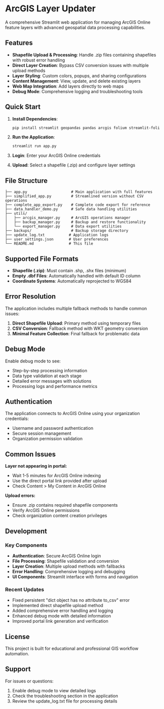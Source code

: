 # ArcGIS Layer Updater

A comprehensive Streamlit web application for managing ArcGIS Online feature layers with advanced geospatial data processing capabilities.

## Features

- **Shapefile Upload & Processing**: Handle .zip files containing shapefiles with robust error handling
- **Direct Layer Creation**: Bypass CSV conversion issues with multiple upload methods
- **Layer Styling**: Custom colors, popups, and sharing configurations
- **Content Management**: View, update, and delete existing layers
- **Web Map Integration**: Add layers directly to web maps
- **Debug Mode**: Comprehensive logging and troubleshooting tools

## Quick Start

1. **Install Dependencies**:
   ```bash
   pip install streamlit geopandas pandas arcgis folium streamlit-folium
   ```

2. **Run the Application**:
   ```bash
   streamlit run app.py
   ```

3. **Login**: Enter your ArcGIS Online credentials

4. **Upload**: Select a shapefile (.zip) and configure layer settings

## File Structure

```
├── app.py                    # Main application with full features
├── simplified_app.py         # Streamlined version without CSV operations
├── complete_app_export.py    # Complete code export for reference
├── data_handler_demo.py      # Safe data handling utilities
├── utils/
│   ├── arcgis_manager.py     # ArcGIS operations manager
│   ├── backup_manager.py     # Backup and restore functionality
│   └── export_manager.py     # Data export utilities
├── backups/                  # Backup storage directory
├── update_log.txt           # Application logs
├── user_settings.json       # User preferences
└── README.md                # This file
```

## Supported File Formats

- **Shapefile (.zip)**: Must contain .shp, .shx files (minimum)
- **Empty .dbf Files**: Automatically handled with default ID column
- **Coordinate Systems**: Automatically reprojected to WGS84

## Error Resolution

The application includes multiple fallback methods to handle common issues:

1. **Direct Shapefile Upload**: Primary method using temporary files
2. **CSV Conversion**: Fallback method with WKT geometry conversion
3. **Minimal Feature Collection**: Final fallback for problematic data

## Debug Mode

Enable debug mode to see:
- Step-by-step processing information
- Data type validation at each stage
- Detailed error messages with solutions
- Processing logs and performance metrics

## Authentication

The application connects to ArcGIS Online using your organization credentials:
- Username and password authentication
- Secure session management
- Organization permission validation

## Common Issues

**Layer not appearing in portal:**
- Wait 1-5 minutes for ArcGIS Online indexing
- Use the direct portal link provided after upload
- Check Content > My Content in ArcGIS Online

**Upload errors:**
- Ensure .zip contains required shapefile components
- Verify ArcGIS Online permissions
- Check organization content creation privileges

## Development

### Key Components

- **Authentication**: Secure ArcGIS Online login
- **File Processing**: Shapefile validation and conversion
- **Layer Creation**: Multiple upload methods with fallbacks
- **Error Handling**: Comprehensive logging and debugging
- **UI Components**: Streamlit interface with forms and navigation

### Recent Updates

- Fixed persistent "dict object has no attribute to_csv" error
- Implemented direct shapefile upload method
- Added comprehensive error handling and logging
- Enhanced debug mode with detailed information
- Improved portal link generation and verification

## License

This project is built for educational and professional GIS workflow automation.

## Support

For issues or questions:
1. Enable debug mode to view detailed logs
2. Check the troubleshooting section in the application
3. Review the update_log.txt file for processing details